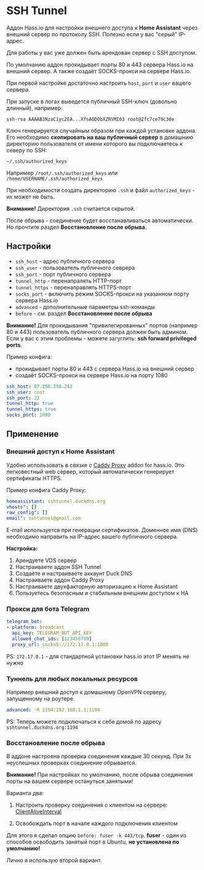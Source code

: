 # SSH Tunnel

Аддон Hass.io для настройки внешнего доступа к **Home Assistant** через внешний сервер по протоколу SSH. Полезно если у вас "серый" IP-адрес.

Для работы у вас уже должен быть арендован сервер с SSH доступом.

По умолчанию аддон прокидывает порты 80 и 443 сервера Hass.io на внешний сервер. А также создаёт SOCKS-прокси на сервере Hass.io.

При первой настройке достаточно настроить `host`, `port` и `user` вашего сервера. 

При запуске в логах выведется публичный SSH-ключ (довольно длинный), например:

```
ssh-rsa AAAAB3NzaC1yc2EA...XfsAODObXZRVMI03 root@2fc7ce79c3de
```

Ключ генерируется случайным образом при каждой установке аддона. Его необходимо **скопировать на ваш публичный сервер** в домашнию директорию пользователя от имени которого вы подключаетесь к северу по SSH:

`~/.ssh/authorized_keys`

Например `/root/.ssh/authorized_keys` или `/home/USERNAME/.ssh/authorized_keys`

При необходимости создать директорию `.ssh` и файл `authorized_keys` - их может не быть.

**Внимание!** Директория `.ssh` считается скрытой.

После обрыва - соединение будет восстанавливаться автоматически. Но прочтите раздел **Восстановление после обрыва**.

## Настройки

- `ssh_host` - адрес публичного сервера
- `ssh_user` - пользователь публичного севрера
- `ssh_port` - порт публичного сервера
- `tunnel_http` - перенапралять HTTP-порт
- `tunnel_https` - перенаправлять HTTPS-порт
- `socks_port` - включить режим SOCKS-прокси на указанном порту сервера Hass.io
- `advanced` - дополнительные параметры ssh-команды
- `before` - см. раздел **Восстановление после обрыва**

**Внимание!** Для прокидывания "привилегированных" портов (например 80 и 443) пользователь публичного сервера должен быть админом. Если у вас с этим проблемы - можете загуглить: **ssh forward privileged ports**.

Пример конфига:

- прокидывает порты 80 и 443 с сервера Hass.io на внешний сервер
- создаёт SOCKS-прокси на сервере Hass.io на порту 1080

```yaml
ssh_host: 87.250.250.242
ssh_user: root
ssh_port: 22
tunnel_http: true
tunnel_https: true
socks_port: 1080
```

## Применение

### Внешний доступ к Home Assistant

Удобно использовать в связке с [Caddy Proxy](https://github.com/bestlibre/hassio-addons/tree/master/caddy_proxy) addon for hass.io. Это легковестный web сервер, который автоматически генерирует сертификаты HTTPS.

Пример конфига Caddy Proxy:

```yaml
homeassistant: sshtunnel.duckdns.org
vhosts": []
raw_config": []
email": sshtunnel@gmail.com
```

E-mail используется при генерации сертификатов. Доменное имя (DNS) необходимо направить на IP-адрес вашего публичного сервера.

**Настройка:**

1. Арендуете VDS сервер
2. Настраиваете аддон SSH Tunnel
3. Создаёте и настраиваете аккаунт Duck DNS
4. Настраиваете аддон Caddy Proxy
5. Настраиваете двухфакторную авторизацию к Home Assistant
6. Пользуетесь безопасным и стабильным внешним доступом к HA

### Прокси для бота Telegram

```yaml
telegram_bot:
- platform: broadcast
  api_key: TELEGRAM_BOT_API_KEY
  allowed_chat_ids: [123456789]
  proxy_url: socks5://172.17.0.1:1080
```

PS: `172.17.0.1` - для стандартной установки hass.io этот IP менять не нужно

### Туннель для любых локальных ресурсов

Например внешний доступ к домашнему OpenVPN серверу, запущенному на роутере.

```yaml
advanced: -R 1194:192.168.1.1:1194
```

PS: Теперь можете подключаться к себе домой по адресу `sshtunnel.duckdns.org:1194`

### Восстановление после обрыва

В аддоне настроена проверка соединения каждые 30 секунд. При 3х неуспешных проверках соединение обрывается.

**Внимание!** При настройках по умолчанию, после обрыва соединения порты на вашем сервере остануться занятыми!

Варианта два:

1. Настроить проверку соединения с клиентом на сервере: [ClientAliveInterval](https://sys-adm.in/os/nix/429-centos-increase-ssh-session-timeout.html)

2. Освобождать порт в начале каждого подключения клиентом

Для этого я сделал опцию `before: fuser -k 443/tcp`. **fuser** - один из способов освободить занятый порт в Ubuntu, **не установлена по умолчанию!**

Лично я использую второй вариант.